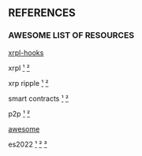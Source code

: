 ## REFERENCES
### AWESOME LIST OF RESOURCES

[xrpl-hooks](https://github.com/stars/f1f47a23/lists/xrpl-hooks)<br>

xrpl [¹](https://github.com/stars/f1f47a23/lists/xrpl) [²](https://github.com/topics/xrpl)<br>

xrp ripple [¹](https://github.com/stars/f1f47a23/lists/ripple-xrp-ecosystem) [²](https://github.com/topics/xrp)<br>

smart contracts [¹](https://github.com/stars/f1f47a23/lists/smart-contracts-dapps) [²](https://github.com/topics/ethereum)<br>

p2p [¹](https://github.com/stars/f1f47a23/lists/p2p-holochain) [²](https://github.com/topics/p2p)<br>

[awesome](https://github.com/stars/f1f47a23/lists/awesome)<br>

es2022 [¹](https://deliciousinsights.github.io/confoo-es2022/#/mainTitle) [²](https://yagmurcetintas.com/journal/whats-new-in-es2022) 
[³](https://dev.to/jasmin/whats-new-in-es2022-1de6)<br>

<br><br>


